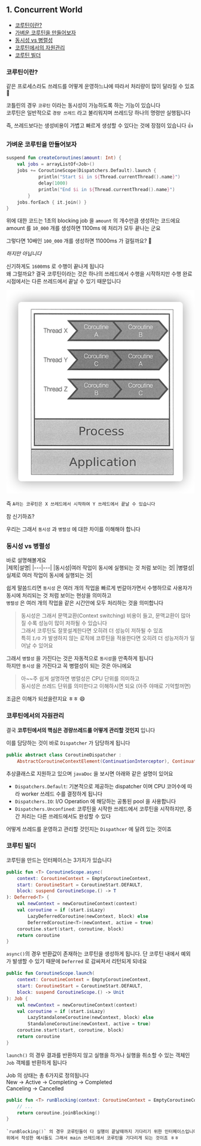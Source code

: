 ## 1. Concurrent World
- [코루틴이란?](#%EC%BD%94%EB%A3%A8%ED%8B%B4%EC%9D%B4%EB%9E%80)
- [가벼운 코루틴을 만들어보자](#%EA%B0%80%EB%B2%BC%EC%9A%B4-%EC%BD%94%EB%A3%A8%ED%8B%B4%EC%9D%84-%EB%A7%8C%EB%93%A4%EC%96%B4%EB%B3%B4%EC%9E%90)
- [동시성 vs 병렬성](#%EB%8F%99%EC%8B%9C%EC%84%B1-vs-%EB%B3%91%EB%A0%AC%EC%84%B1)
- [코루틴에서의 자원관리](#%EC%BD%94%EB%A3%A8%ED%8B%B4%EC%97%90%EC%84%9C%EC%9D%98-%EC%9E%90%EC%9B%90%EA%B4%80%EB%A6%AC)
- [코루틴 빌더](#%EC%BD%94%EB%A3%A8%ED%8B%B4-%EB%B9%8C%EB%8D%94)

### 코루틴이란?

같은 프로세스라도 쓰레드를 어떻게 운영하느냐에 따라서 처리량이 많이 달라질 수 있죠 🔄  

코틀린의 경우 `코루틴` 이라는 동시성이 가능하도록 하는 기능이 있습니다  
코루틴은 일반적으로 `경량 쓰레드` 라고 불리워지며 쓰레드당 하나의 명령만 실행됩니다  

즉, 쓰레드보다는 생성비용이 가볍고 빠르게 생성할 수 있다는 것에 장점이 있습니다 👍  

### 가벼운 코루틴을 만들어보자

```kotlin
suspend fun createCoroutines(amount: Int) {
    val jobs = arrayListOf<Job>()
    jobs += CoroutineScope(Dispatchers.Default).launch {
            println("Start $i in ${Thread.currentThread().name}")
            delay(1000)
            println("End $i in ${Thread.currentThread().name}")
        }
    jobs.forEach { it.join() }
}
```

위에 대한 코드는 1초의 blocking job 을 `amount` 의 개수만큼 생성하는 코드에요  
amount 를 `10_000` 개를 생성하면 1100ms 에 처리가 모두 끝나는 군요  

그렇다면 10배인 `100_000` 개를 생성하면 11000ms 가 걸릴까요? 🤔  

*하지만 아닙니다*  

신기하게도 `1600`ms 로 수행이 끝나게 됩니다  
왜 그럴까요? 결국 코루틴이라는 것은 하나의 쓰레드에서 수행을 시작하지만 수행 완료 시점에서는 다른 쓰레드에서 끝날 수 있기 때문입니다  

<img src="img/coroutine-thread.png" text-align="center"/>

즉 `A라는 코루틴은 X 쓰레드에서 시작하여 Y 쓰레드에서 끝날 수 있습니다`  

참 신기하죠?  

우리는 그래서 `동시성` 과 `병렬성` 에 대한 차이를 이해해야 합니다 


### 동시성 vs 병렬성

바로 설명해볼게요  
|제목|설명|
|---|---|
|동시성|여러 작업이 동시에 실행되는 것 처럼 보이는 것|
|병렬성|실제로 여러 작업이 동시에 실행되는 것|

쉽게 말씀드리면 `동시성` 은 여러 개의 작업을 빠르게 번갈아가면서 수행하므로 사용자가 동시에 처리되는 것 처럼 보이는 현상을 의미하고  
`병렬성` 은 여러 개의 작업을 같은 시간안에 모두 처리하는 것을 의미합니다  

> 동시성은 그래서 문맥교환(Context switching) 비용이 들고, 문맥교환이 많아질 수록 성능이 많이 저하될 수 있습니다  
> 그래서 코루틴도 잘못설계한다면 오히려 더 성능이 저하될 수 있죠   
> 특히 `I/O` 가 발생하지 않는 로직에 코루틴을 적용한다면 오히려 더 성능저하가 일어날 수 있어요

그래서 `병렬성` 을 가진다는 것은 자동적으로 `동시성`을 만족하게 됩니다  
하지만 `동시성` 을 가진다고 꼭 병렬성이 되는 것은 아니에요  

> 아~~주 쉽게 설명하면 병렬성은 CPU 단위를 의미하고  
> 동시성은 쓰레드 단위를 의미한다고 이해하시면 되요 (아주 야매로 기억할꺼면)

조금은 이해가 되셨을란지요 ㅎㅎ 😄  

### 코루틴에서의 자원관리

결국 **코루틴에서의 핵심은 경량쓰레드를 어떻게 관리할 것인지** 입니다  

이를 담당하는 것이 바로 `Dispatcher` 가 담당하게 됩니다  

```kotlin
public abstract class CoroutineDispatcher : 
    AbstractCoroutineContextElement(ContinuationInterceptor), ContinuationInterceptor
```

추상클래스로 지원하고 있으며 `javaDoc` 을 보시면 아래와 같은 설명이 있어요  

* `Dispatchers.Default`: 기본적으로 제공하는 dispatcher 이며 CPU 코어수에 따라 worker 쓰레드 수를 결정하게 됩니다
* `Dispatchers.IO`: I/O Operation 에 해당하는 공통된 pool 을 사용합니다
* `Dispatchers.Unconfined`: 코루틴을 시작한 쓰레드에서 코루틴을 시작하지만, 중간 처리는 다른 쓰레드에서도 완성할 수 있다

어떻게 쓰레드를 운영하고 관리할 것인지는 `Dispathcer` 에 달려 있는 것이죠  

### 코루틴 빌더

코루틴을 만드는 인터페이스는 3가지가 있습니다  

```kotlin
public fun <T> CoroutineScope.async(
    context: CoroutineContext = EmptyCoroutineContext,
    start: CoroutineStart = CoroutineStart.DEFAULT,
    block: suspend CoroutineScope.() -> T
): Deferred<T> {
    val newContext = newCoroutineContext(context)
    val coroutine = if (start.isLazy)
        LazyDeferredCoroutine(newContext, block) else
        DeferredCoroutine<T>(newContext, active = true)
    coroutine.start(start, coroutine, block)
    return coroutine
}
```

`async()`의 경우 반환값이 존재하는 코루틴을 생성하게 됩니다. 단 코루틴 내에서 예외가 발생할 수 있기 때문에 `Deferred` 로 감싸져서 리턴되게 되네요  


```kotlin
public fun CoroutineScope.launch(
    context: CoroutineContext = EmptyCoroutineContext,
    start: CoroutineStart = CoroutineStart.DEFAULT,
    block: suspend CoroutineScope.() -> Unit
): Job {
    val newContext = newCoroutineContext(context)
    val coroutine = if (start.isLazy)
        LazyStandaloneCoroutine(newContext, block) else
        StandaloneCoroutine(newContext, active = true)
    coroutine.start(start, coroutine, block)
    return coroutine
}

```

`launch()` 의 경우 결과를 반환하지 않고 실행을 하거나 실행을 취소할 수 있는 객체인 `Job` 객체를 반환하게 됩니다  

Job 의 상태는 총 6가지로 정의됩니다  
New -> Active -> Completing -> Completed  
Canceling -> Cancelled  


```kotlin
public fun <T> runBlocking(context: CoroutineContext = EmptyCoroutineContext, block: suspend CoroutineScope.() -> T): T {
    // ...
    return coroutine.joinBlocking()
}

`runBlocking()` 의 경우 코루틴들이 다 실행이 끝날때까지 기다리기 위한 인터페이스입니다  
위에서 작성한 예시들도 그래서 main 쓰레드에서 코루틴을 기다리게 되는 것이죠 ㅎㅎ 

